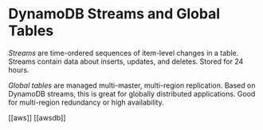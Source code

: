 # DynamoDB Streams and Global Tables

*Streams* are time-ordered sequences of item-level changes in a table.
Streams contain data about inserts, updates, and deletes.
Stored for 24 hours.

*Global tables* are managed multi-master, multi-region replication.
Based on DynamoDB streams, this is great for globally distributed applications. Good for multi-region redundancy or high availability.

[[aws]]
[[awsdb]]